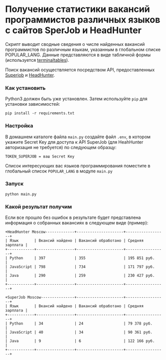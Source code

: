 # Получение статистики вакансий программистов различных языков с сайтов SperJob и HeadHunter 

Скрипт выводит сводные сведения о числе найденных вакансий программистов по различным языкам, указанным в глобальном списке
POPULAR_LANG. Данные представляются в виде табличной формы (используется [terminaltables](https://pypi.org/project/terminaltables/)).

Поиск вакансий осуществляется посредством API, предоcтавленных [Superjob](https://api.superjob.ru/) и [HeadHunter](https://dev.hh.ru/).

### Как установить

Python3 должен быть уже установлен.
Затем используйте `pip` для установки зависимостей:

```
pip install -r requirements.txt
```

### Настройка

В домашнем каталоге файла `main.py` создайте файл `.env`, в котором укажите Secret Key для доступа к API SuperJob (для HeahHunter авторизация не требуется) по следующем образцу:

`TOKEN_SUPERJOB = ваш Secret Key`

Список интересующих вас языков программирования поместите в глобальный список `POPULAR_LANG` в модуле `main.py`

### Запуск

```python main.py```

### Какой результат получим

Если все прошло без ошибок в результате будет представлена информация о собранных вакансиях в следующем виде (пример):

```
+HeadHunter Moscow-------------+---------------------+------------------+
| Язык       | Вкансий найдено | Вакансий обработано | Средняя зарплата |
+------------+-----------------+---------------------+------------------+
| Python     | 397             | 355                 | 195 851 руб.     |
| JavaScript | 798             | 734                 | 171 797 руб.     |
| Java       | 290             | 259                 | 230 427 руб.     |
+------------+-----------------+---------------------+------------------+

+SuperJob Moscow---------------+---------------------+------------------+
| Язык       | Вкансий найдено | Вакансий обработано | Средняя зарплата |
+------------+-----------------+---------------------+------------------+
| Python     | 34              | 24                  | 79 378 руб.      |
| JavaScript | 40              | 34                  | 90 361 руб.      |
| Java       | 9               | 6                   | 122 166 руб.     |
+------------+-----------------+---------------------+------------------+

```